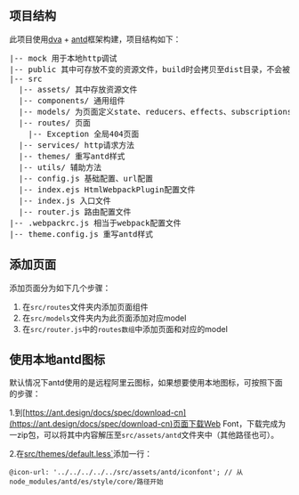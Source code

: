 [dva]: https://github.com/dvajs/dva
[antd]: https://ant.design/index-cn

## 项目结构

此项目使用[dva][dva] + [antd][antd]框架构建，项目结构如下：

<pre>
|-- mock 用于本地http调试
|-- public 其中可存放不变的资源文件，build时会拷贝至dist目录，不会被webpack处理
|-- src
  |-- assets/ 其中存放资源文件
  |-- components/ 通用组件
  |-- models/ 为页面定义state、reducers、effects、subscriptions
  |-- routes/ 页面
    |-- Exception 全局404页面
  |-- services/ http请求方法
  |-- themes/ 重写antd样式
  |-- utils/ 辅助方法
  |-- config.js 基础配置、url配置
  |-- index.ejs HtmlWebpackPlugin配置文件
  |-- index.js 入口文件
  |-- router.js 路由配置文件
|-- .webpackrc.js 相当于webpack配置文件
|-- theme.config.js 重写antd样式
</pre>

## 添加页面

添加页面分为如下几个步骤：

1. 在`src/routes`文件夹内添加页面组件
2. 在`src/models`文件夹内为此页面添加对应model
3. 在`src/router.js`中的`routes数组`中添加页面和对应的model

## 使用本地antd图标

默认情况下antd使用的是远程阿里云图标，如果想要使用本地图标，可按照下面的步骤：

1.到[https://ant.design/docs/spec/download-cn](https://ant.design/docs/spec/download-cn)页面下载Web Font，下载完成为一zip包，可以将其中内容解压至`src/assets/antd`文件夹中（其他路径也可）。

2.在[src/themes/default.less`](./src/themes/default.less)添加一行：

```less
@icon-url: '../../../../../src/assets/antd/iconfont'; // 从node_modules/antd/es/style/core/路径开始
```
